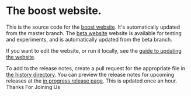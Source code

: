 # The boost website.

This is the source code for the [boost website](http://www.boost.org).
It's automatically updated from the master branch.
The [beta website](https://beta.boost.org) website is available for
testing and experiments, and is automatically updated from the beta branch.

If you want to edit the website, or run it locally, see the
[guide to updating the website](https://www.boost.org/development/website_updating.html).

To add to the release notes, create a pull request for the appropriate file in
[the history directory](https://github.com/boostorg/website/tree/master/feed/history).
You can preview the release notes for upcoming releases at the
[in progress release page](https://www.boost.org/users/history/in_progress.html).
This is updated once an hour.
Thanks For Joining Us 
